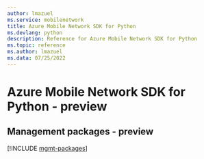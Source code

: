 ```yaml
---
author: lmazuel
ms.service: mobilenetwork
title: Azure Mobile Network SDK for Python
ms.devlang: python
description: Reference for Azure Mobile Network SDK for Python
ms.topic: reference
ms.author: lmazuel
ms.data: 07/25/2022
---
```

# Azure Mobile Network SDK for Python - preview

## Management packages - preview
[!INCLUDE [mgmt-packages](mobile-network-mgmt-index.md)]